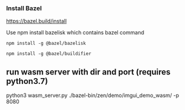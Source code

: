 
### Install Bazel
https://bazel.build/install

Use npm install bazelisk which contains bazel command

```
npm install -g @bazel/bazelisk

npm install -g @bazel/buildifier
```


## run wasm server with dir and port (requires python3.7)
python3 wasm_server.py ./bazel-bin/zen/demo/imgui_demo_wasm/ -p 8080